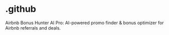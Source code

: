 # .github
Airbnb Bonus Hunter AI Pro: AI-powered promo finder &amp; bonus optimizer for Airbnb referrals and deals.
